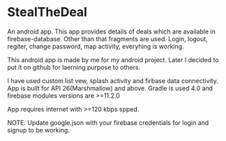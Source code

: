 # StealTheDeal
An android app.
This app provides details of deals which are available in firebase-database. Other than that fragments are used. Login, logout, regiter, change password, map activity, everyhing is working.

This android app is made by me for my android project. Later I decided to put it on github for laerning purpose to others.

I have used custom list vew, splash activity and firbase data connectivity.
App is built for API 26(Marshmallow) and above.
Gradle is used 4.0 and firebase modules versions are >=11.2.0

App requires internet with >=120 kbps spped.

NOTE: Update google.json with your firebase credentials for login and signup to be working.
